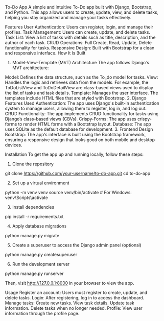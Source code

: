 To-Do App
A simple and intuitive To-Do app built with Django, Bootstrap, and Python. This app allows users to create, update, view, and delete tasks, helping you stay organized and manage your tasks effectively.

Features
User Authentication: Users can register, login, and manage their profiles.
Task Management: Users can create, update, and delete tasks.
Task List: View a list of tasks with details such as title, description, and the author of each task.
CRUD Operations: Full Create, Read, Update, Delete functionality for tasks.
Responsive Design: Built with Bootstrap for a clean and responsive interface.
How It Is Built
1. Model-View-Template (MVT) Architecture
The app follows Django's MVT architecture:

Model: Defines the data structure, such as the To_do model for tasks.
View: Handles the logic and retrieves data from the models. For example, the ToDoListView and ToDoDetailView are class-based views used to display the list of tasks and task details.
Template: Manages the user interface. The templates include HTML files that are styled with Bootstrap.
2. Django Features Used
Authentication: The app uses Django's built-in authentication system to manage users, allowing them to register, log in, and log out.
CRUD Functionality: The app implements CRUD functionality for tasks using Django’s class-based views (CBVs).
Crispy-Forms: The app uses crispy-forms to render HTML forms with a Bootstrap layout.
Database: The app uses SQLite as the default database for development.
3. Frontend Design
Bootstrap: The app's interface is built using the Bootstrap framework, ensuring a responsive design that looks good on both mobile and desktop devices.

Installation
To get the app up and running locally, follow these steps:

1. Clone the repository

git clone https://github.com/your-username/to-do-app.git
cd to-do-app

2. Set up a virtual environment

python -m venv venv
source venv/bin/activate  # For Windows: venv\Scripts\activate

3. Install dependencies

pip install -r requirements.txt

4. Apply database migrations

python manage.py migrate

5. Create a superuser to access the Django admin panel (optional)

python manage.py createsuperuser

6. Run the development server

python manage.py runserver

Then, visit http://127.0.0.1:8000 in your browser to view the app.

Usage
Register an account: Users must register to create, update, and delete tasks.
Login: After registering, log in to access the dashboard.
Manage tasks:
Create new tasks.
View task details.
Update task information.
Delete tasks when no longer needed.
Profile: View user information through the profile page.
